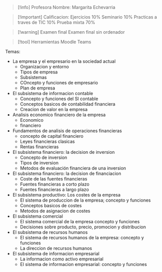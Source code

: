 >[!info] Profesora
>Nombre: Margarita Echevarria

> [!important] Calificacion: 
>Ejercicios 10%
Seminario 10%
Practicas a traves de TIC 10%
Prueba mixta 70%

>[!warning] Examen final
> Examen final sin ordenador

>[!tool] Herramientas
>Moodle
>Teams


Temas: 
- La empresa y el empresario en la sociedad actual
	- Organizacion y entorno
	- Tipos de empresa
	- Subsistemas
	- COncepto y funciones de empresario
	- Plan de empresa
- El subsistema de informacion contable
	- Concepto y funciones del SI contable
	- Conceptos basicos de contabilidad financiera
	- Creacion de valor en la empresa
- Analisis economico financiero de la empresa
	- Economico
	- financiero 
- Fundamentos de analisis de operaciones financieras
	- concepto de capital financiero
	- Leyes financieras clasicas
	- Rentas financieras
- El subsistema financiero: la decision de inversion
	- Concepto de inversion
	- Tipos de inversion
	- Metodos de evaluación financiera de una inversion
- El subsistema financiero:  la decision de financiacion
	- Coste de las fuentes financieras
	- Fuentes financieras a corto plazo
	- Fuentes financieras a largo plazo
- El subsistema productivo: Los costes de la empresa
	- El sistema de produccion de la empresa; concepto y funciones
	- Conceptos basicos de costes
	- Metodos de asignacion de costes
- El subsistema comercial
	- El sistema comercial de la empresa concepto y funciones
	- Decisiones sobre producto, precio, promocion y distribucion
- El subsistema de recursos humanos
	- El sistema de recursos humanos de la empresa: concepto y funciones
	- La direccion de recursos humanos
- El subsistema de informacion empresarial
	- La informacion como activo empresarial
	- El sistema de informacion empresarial: concepto y funciones 
